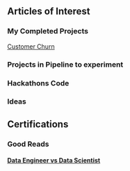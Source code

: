 
## Articles of Interest
### My Completed Projects
 [Customer Churn](https://tensorflow.rstudio.com/blog/keras-customer-churn.html)


### Projects in Pipeline to experiment

### Hackathons Code


### Ideas


## Certifications


### Good Reads
#### [Data Engineer vs Data Scientist](https://www.datacamp.com/community/blog/data-scientist-vs-data-engineer)


